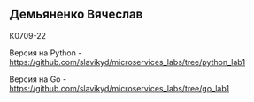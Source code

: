 ## Демьяненко Вячеслав
К0709-22

Версия на Python - https://github.com/slavikyd/microservices_labs/tree/python_lab1

Версия на Go - https://github.com/slavikyd/microservices_labs/tree/go_lab1
